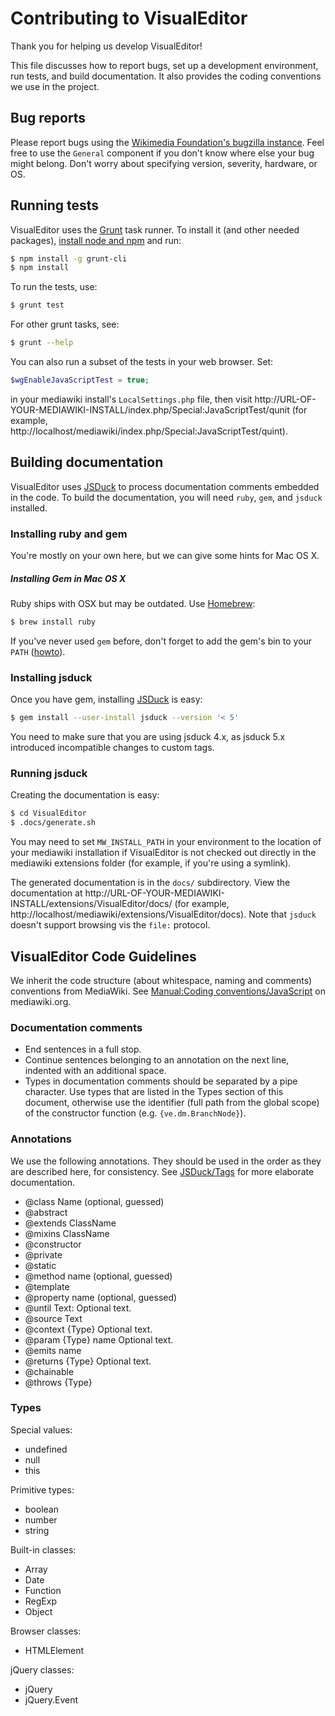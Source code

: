 # Contributing to VisualEditor

Thank you for helping us develop VisualEditor!

This file discusses how to report bugs, set up a development environment,
run tests, and build documentation.  It also provides the coding conventions
we use in the project.

## Bug reports

Please report bugs using the
[Wikimedia Foundation's bugzilla instance](https://bugzilla.wikimedia.org/enter_bug.cgi?product=VisualEditor&component=General).
Feel free to use the `General` component if you don't know where else
your bug might belong.  Don't worry about specifying version,
severity, hardware, or OS.

## Running tests

VisualEditor uses the [Grunt](http://gruntjs.com/) task runner.
To install it (and other needed packages),
[install node and npm](http://nodejs.org/download/) and run:

```sh
$ npm install -g grunt-cli
$ npm install
```

To run the tests, use:
```sh
$ grunt test
```

For other grunt tasks, see:
```sh
$ grunt --help
```

You can also run a subset of the tests in your web browser.  Set:
```php
$wgEnableJavaScriptTest = true;
```
in your mediawiki install's `LocalSettings.php` file, then visit
http://URL-OF-YOUR-MEDIAWIKI-INSTALL/index.php/Special:JavaScriptTest/qunit
(for example, http://localhost/mediawiki/index.php/Special:JavaScriptTest/quint).

## Building documentation

VisualEditor uses [JSDuck](https://github.com/senchalabs/jsduck) to
process documentation comments embedded in the code.  To build the
documentation, you will need `ruby`, `gem`, and `jsduck` installed.

### Installing ruby and gem

You're mostly on your own here, but we can give some hints for Mac OS X.

##### Installing Gem in Mac OS X
Ruby ships with OSX but may be outdated. Use [Homebrew](http://mxcl.github.com/homebrew/):
```sh
$ brew install ruby
```

If you've never used `gem` before, don't forget to add the gem's bin to your `PATH` ([howto](http://stackoverflow.com/a/14138490/319266)).

### Installing jsduck

Once you have gem, installing [JSDuck](https://github.com/senchalabs/jsduck) is easy:
```sh
$ gem install --user-install jsduck --version '< 5'
```

You need to make sure that you are using jsduck 4.x, as jsduck 5.x introduced
incompatible changes to custom tags.

### Running jsduck

Creating the documentation is easy:
```sh
$ cd VisualEditor
$ .docs/generate.sh
```

You may need to set `MW_INSTALL_PATH` in your environment to the
location of your mediawiki installation if VisualEditor is not
checked out directly in the mediawiki extensions folder (for example,
if you're using a symlink).

The generated documentation is in the `docs/` subdirectory.  View the
documentation at
http://URL-OF-YOUR-MEDIAWIKI-INSTALL/extensions/VisualEditor/docs/
(for example, http://localhost/mediawiki/extensions/VisualEditor/docs).
Note that `jsduck` doesn't support browsing vis the `file:` protocol.

## VisualEditor Code Guidelines

We inherit the code structure (about whitespace, naming and comments) conventions
from MediaWiki. See [Manual:Coding conventions/JavaScript](https://www.mediawiki.org/wiki/Manual:Coding_conventions/JavaScript) on mediawiki.org.

### Documentation comments

* End sentences in a full stop.
* Continue sentences belonging to an annotation on the next line, indented with an
  additional space.
* Types in documentation comments should be separated by a pipe character. Use types
  that are listed in the Types section of this document, otherwise use the identifier
  (full path from the global scope) of the constructor function (e.g. `{ve.dm.BranchNode}`).

### Annotations

We use the following annotations. They should be used in the order as they are described
here, for consistency. See [JSDuck/Tags](https://github.com/senchalabs/jsduck/wiki/Tags) for more elaborate documentation.

* @class Name (optional, guessed)
* @abstract
* @extends ClassName
* @mixins ClassName
* @constructor
* @private
* @static
* @method name (optional, guessed)
* @template
* @property name (optional, guessed)
* @until Text: Optional text.
* @source Text
* @context {Type} Optional text.
* @param {Type} name Optional text.
* @emits name
* @returns {Type} Optional text.
* @chainable
* @throws {Type}

### Types

Special values:
* undefined
* null
* this

Primitive types:
* boolean
* number
* string

Built-in classes:
* Array
* Date
* Function
* RegExp
* Object

Browser classes:
* HTMLElement

jQuery classes:
* jQuery
* jQuery.Event
